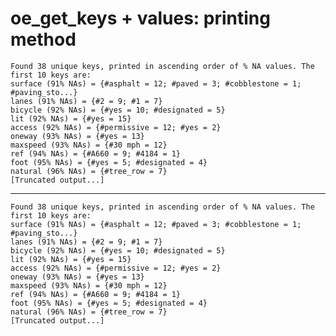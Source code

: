 # oe_get_keys + values: printing method

    Found 38 unique keys, printed in ascending order of % NA values. The first 10 keys are: 
    surface (91% NAs) = {#asphalt = 12; #paved = 3; #cobblestone = 1; #paving_sto...}
    lanes (91% NAs) = {#2 = 9; #1 = 7}
    bicycle (92% NAs) = {#yes = 10; #designated = 5}
    lit (92% NAs) = {#yes = 15}
    access (92% NAs) = {#permissive = 12; #yes = 2}
    oneway (93% NAs) = {#yes = 13}
    maxspeed (93% NAs) = {#30 mph = 12}
    ref (94% NAs) = {#A660 = 9; #4184 = 1}
    foot (95% NAs) = {#yes = 5; #designated = 4}
    natural (96% NAs) = {#tree_row = 7}
    [Truncated output...]

---

    Found 38 unique keys, printed in ascending order of % NA values. The first 10 keys are: 
    surface (91% NAs) = {#asphalt = 12; #paved = 3; #cobblestone = 1; #paving_sto...}
    lanes (91% NAs) = {#2 = 9; #1 = 7}
    bicycle (92% NAs) = {#yes = 10; #designated = 5}
    lit (92% NAs) = {#yes = 15}
    access (92% NAs) = {#permissive = 12; #yes = 2}
    oneway (93% NAs) = {#yes = 13}
    maxspeed (93% NAs) = {#30 mph = 12}
    ref (94% NAs) = {#A660 = 9; #4184 = 1}
    foot (95% NAs) = {#yes = 5; #designated = 4}
    natural (96% NAs) = {#tree_row = 7}
    [Truncated output...]

